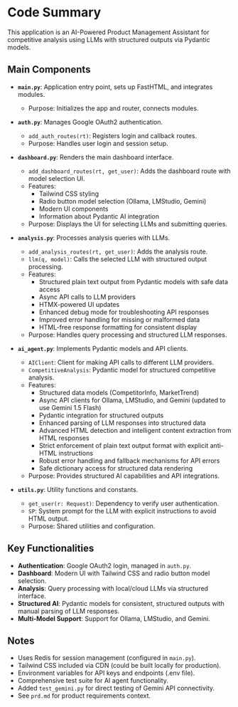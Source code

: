 # Code Summary

This application is an AI-Powered Product Management Assistant for competitive analysis using LLMs with structured outputs via Pydantic models.

## Main Components

- **`main.py`**: Application entry point, sets up FastHTML, and integrates modules.
  - Purpose: Initializes the app and router, connects modules.

- **`auth.py`**: Manages Google OAuth2 authentication.
  - `add_auth_routes(rt)`: Registers login and callback routes.
  - Purpose: Handles user login and session setup.

- **`dashboard.py`**: Renders the main dashboard interface.
  - `add_dashboard_routes(rt, get_user)`: Adds the dashboard route with model selection UI.
  - Features:
    * Tailwind CSS styling
    * Radio button model selection (Ollama, LMStudio, Gemini)
    * Modern UI components
    * Information about Pydantic AI integration
  - Purpose: Displays the UI for selecting LLMs and submitting queries.

- **`analysis.py`**: Processes analysis queries with LLMs.
  - `add_analysis_routes(rt, get_user)`: Adds the analysis route.
  - `llm(q, model)`: Calls the selected LLM with structured output processing.
  - Features:
    * Structured plain text output from Pydantic models with safe data access
    * Async API calls to LLM providers
    * HTMX-powered UI updates
    * Enhanced debug mode for troubleshooting API responses
    * Improved error handling for missing or malformed data
    * HTML-free response formatting for consistent display
  - Purpose: Handles query processing and structured LLM responses.

- **`ai_agent.py`**: Implements Pydantic models and API clients.
  - `AIClient`: Client for making API calls to different LLM providers.
  - `CompetitiveAnalysis`: Pydantic model for structured competitive analysis.
  - Features:
    * Structured data models (CompetitorInfo, MarketTrend)
    * Async API clients for Ollama, LMStudio, and Gemini (updated to use Gemini 1.5 Flash)
    * Pydantic integration for structured outputs
    * Enhanced parsing of LLM responses into structured data
    * Advanced HTML detection and intelligent content extraction from HTML responses
    * Strict enforcement of plain text output format with explicit anti-HTML instructions
    * Robust error handling and fallback mechanisms for API errors
    * Safe dictionary access for structured data rendering
  - Purpose: Provides structured AI capabilities and API integrations.

- **`utils.py`**: Utility functions and constants.
  - `get_user(r: Request)`: Dependency to verify user authentication.
  - `SP`: System prompt for the LLM with explicit instructions to avoid HTML output.
  - Purpose: Shared utilities and configuration.

## Key Functionalities

- **Authentication**: Google OAuth2 login, managed in `auth.py`.
- **Dashboard**: Modern UI with Tailwind CSS and radio button model selection.
- **Analysis**: Query processing with local/cloud LLMs via structured interface.
- **Structured AI**: Pydantic models for consistent, structured outputs with manual parsing of LLM responses.
- **Multi-Model Support**: Support for Ollama, LMStudio, and Gemini.

## Notes

- Uses Redis for session management (configured in `main.py`).
- Tailwind CSS included via CDN (could be built locally for production).
- Environment variables for API keys and endpoints (.env file).
- Comprehensive test suite for AI agent functionality.
- Added `test_gemini.py` for direct testing of Gemini API connectivity.
- See `prd.md` for product requirements context.